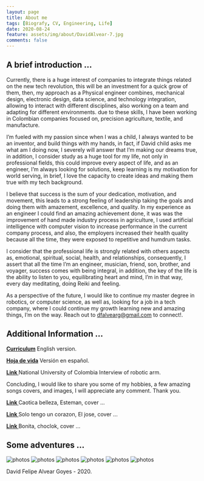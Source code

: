 ```yaml
---
layout: page
title: About me
tags: [Biografy, CV, Engineering, Life]
date: 2020-08-24
feature: assets/img/about/DavidAlvear-7.jpg
comments: false
---
```


## A brief introduction ...

Currently, there is a huge interest of companies to integrate things related on the new tech revolution, this will be an investment for a quick grow of them, then, my approach as a Physical engineer combines, mechanical design, electronic design, data science, and technology integration, allowing to interact with different disciplines, also working on a team and adapting for different environments. due to these skills, I have been working in Colombian companies focused on, precision agriculture, textile, and manufacture.

I’m fueled with my passion since when I was a child, I always wanted to be an inventor, and build things with my hands, in fact, if David child asks me what am I doing now, I severely will answer that I’m making our dreams true, in addition, I consider study as a huge tool for my life, not only in professional fields, this could improve every aspect of life, and as an engineer, I’m always looking for solutions, keep learning is my motivation for world serving, in brief, I love the capacity to create ideas and making them true with my tech background. 

I believe that success is the sum of your dedication, motivation, and movement, this leads to a strong feeling of leadership taking the goals and doing them with amazement, excellence, and quality. In my experience as an engineer I could find an amazing achievement done, it was was the improvement of hand made industry process in agriculture, I used artificial intelligence with computer vision to increase performance in the current company process, and also, the employers increased their health quality because all the time, they were exposed to repetitive and humdrum tasks.

I consider that the professional life is strongly related with others aspects as, emotional, spiritual, social, health, and relationships, consequently, I assert that all the time I’m an engineer, musician, friend, son, brother, and voyager, success comes with being integral, in addition, the key of the life is the ability to listen to you, equilibrating heart and mind, I’m in that way, every day meditating, doing Reiki and feeling.

As a perspective of the future, I would like to continue my master degree in robotics, or computer science, as well as, looking for a job in a tech company, where I could continue my growth learning new and amazing things, I’m on the way. Reach out to dfalvearg@gmail.com to connect!.

## Additional Information ...

<a href="https://drive.google.com/file/d/1PGNaQ8AAWLL3gij0oCtVeYjSpv1TOqu6/view?usp=sharing"><b> Curriculum</b></a> English version.

<a href="https://drive.google.com/file/d/1srHIY9mwXoYnVLh1V-AY835SMpci9AIo/view?usp=sharing"><b> Hoja de vida</b></a> Versión en español.

<a href="http://www.reporteroindustrial.com/temas/Estudiantes-de-la-UN-desarrollaron-un-brazo-robotico-que-facilita-los-procesos-industriales+126414"><b> Link </b></a> National University of Colombia Interview of robotic arm.

Concluding, I would like to share you some of my hobbies, a few amazing songs covers, and images, I will appreciate any comment. Thank you.

<a href="https://www.youtube.com/watch?v=UIHvS_BPVm8"><b> Link </b></a> Caotica belleza, Esteman, cover ... 

<a href="https://drive.google.com/file/d/1qHl6s6TYIH20uWlfoYxMBApwgN8MIEUf/view?usp=sharing"><b> Link </b></a> Solo tengo un corazon, El jose, cover ... 

<a href="https://www.youtube.com/watch?v=UIHvS_BPVm8"><b> Link </b></a> Bonita, choclok, cover ... 

## Some adventures ...

![photos]({{site.baseurl}}/assets/img/about/DavidAlvear-3.jpg)
![photos]({{site.baseurl}}/assets/img/about/DavidAlvear-4.jpg)
![photos]({{site.baseurl}}/assets/img/about/DavidAlvear-5.jpg)
![photos]({{site.baseurl}}/assets/img/about/DavidAlvear-1.jpg)
![photos]({{site.baseurl}}/assets/img/about/DavidAlvear-6.jpg)
![photos]({{site.baseurl}}/assets/img/about/DavidAlvear-2.jpg)

David Felipe Alvear Goyes - 2020.


